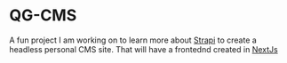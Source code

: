 # QG-CMS

A fun project I am working on to learn more about  [Strapi](https://strapi.io/) to create a headless personal CMS site. That will have a frontednd created in [NextJs](https://nextjs.org/)